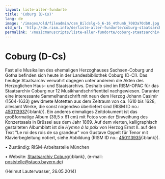 ```yaml
---
layout: liste-aller-fundorte
title: 'Coburg (D-Cs)'
lang: de
image: '/images/old/fileadmin/csm_Bildslg-6_6-16_4thumb_7083a70db0.jpg'
old_url: 'http://de.rism.info/de/liste-aller-fundorte/coburg-staatsarchiv-d-cs.html'
permalink: '/musicmanuscripts/liste-aller-fundorte/coburg-staatsarchiv-d-cs.html'
---
```



# Coburg (D-Cs)


Fast alle Musikalien des ehemaligen Herzoghauses Sachsen-Coburg und Gotha befinden sich heute in der Landesbibliothek Coburg (D-Cl). Das heutige Staatsarchv verwahrt dagegen unter anderem die Akten des Herzoglichen Haus- und Staatsarchivs. Deshalb sind im RISM-OPAC für das Staatsarchiv Coburg nur 12 Musikhandschriftentitel nachgewiesen. Darunter eine interessante Sammelhandschrift mit neun dem Herzog Johann Casimir (1564-1633) gewidmete Motetten aus dem Zeitraum von ca. 1610 bis 1628, allesamt Werke, die sonst nirgendwo überliefert sind (RISM ID no.: [450113937](http://opac.rism.info/search?id=450113937&db=251&View=rism "Opens external link in new window"){:blank}). Ein anderes einmaliges Zeitdokument ist das großformatige Album (39,5 x 61 cm) mit Fotos von der Einweihung des Konzertsaals in Brüssel aus dem Jahr 1869. Auf dem vierten, kalligraphisch gestalteten Albumblatt ist die _Hymne à la paix_ von Herzog Ernst II. auf den Text "Le roi des rois de sa grandeur" von Gustave Oppelt für Tenor mit Klavierbegleitung notiert, siehe Abbildung (RISM ID no.: [450113935](http://opac.rism.info/search?id=450113935&db=251&View=rism "Opens external link in new window"){:blank}).

• Zuständig: RISM-Arbeitsstelle München

• Website: [Staatsarchiv Coburg](http://www.gda.bayern.de/archive/coburg/ "Opens external link in new window"){:blank}, (e-mail: [poststelle@staco.bayern.de](mailto:poststelle@staco.bayern.de "Opens window for sending email"))

(Helmut Lauterwasser, 26.05.2014)

